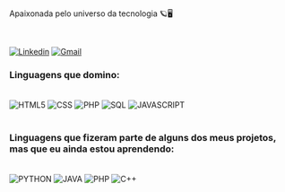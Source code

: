 Apaixonada pelo universo da tecnologia 🪐🖥️

<br>

[![Linkedin](https://img.shields.io/badge/LinkedIn-0077B5?style=for-the-badge&logo=linkedin&logoColor=white)](www.linkedin.com/in/milena-candida-serrano-miron-4b19401ab)
[![Gmail](https://img.shields.io/badge/Gmail-D14836?style=for-the-badge&logo=gmail&logoColor=white)](https://mail.google.com/mail/milenaserranomiron@gmail.com)


### Linguagens que domino:

<div style="display: inline_block"></br>
 <img align="center" alt="HTML5" src = "https://img.shields.io/badge/HTML5-E34F26?style=for-the-badge&logo=html5&logoColor=white">
  <img align="center" alt="CSS" src = "	https://img.shields.io/badge/CSS-239120?&style=for-the-badge&logo=css3&logoColor=white">
  <img align="center" alt="PHP" src = "https://img.shields.io/badge/PHP-777BB4?style=for-the-badge&logo=php&logoColor=white">
  <img align="center" alt="SQL" src = "https://img.shields.io/badge/MySQL-005C84?style=for-the-badge&logo=mysql&logoColor=white">
  <img align="center" alt="JAVASCRIPT" src = "https://img.shields.io/badge/JavaScript-F7DF1E?style=for-the-badge&logo=javascript&logoColor=black">
</div>
<br>

### Linguagens que fizeram parte de alguns dos meus projetos, mas que eu ainda estou aprendendo:

<div style="display: inline_block"></br>
 <img align="center" alt="PYTHON" src = "https://img.shields.io/badge/Python-14354C?style=for-the-badge&logo=python&logoColor=white">
 <img align="center" alt="JAVA" src = "	https://img.shields.io/badge/Java-ED8B00?style=for-the-badge&logo=openjdk&logoColor=white">
 <img align="center" alt="PHP" src = "https://img.shields.io/badge/PHP-777BB4?style=for-the-badge&logo=php&logoColor=white">
 <img align="center" alt="C++" src = "	https://img.shields.io/badge/C%2B%2B-00599C?style=for-the-badge&logo=c%2B%2B&logoColor=white">
</div>


